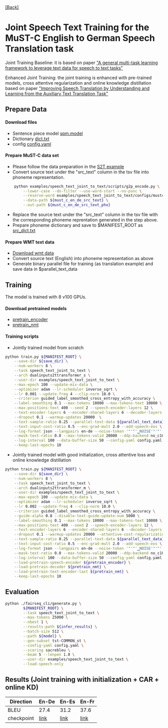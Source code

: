 [[Back]](..)

# Joint Speech Text Training for the MuST-C English to German Speech Translation task

Joint Training Baseline: it is based on paper ["A general multi-task learning framework to leverage text data for speech to text tasks"](https://arxiv.org/pdf/2010.11338.pdf)

Enhanced Joint Training: the joint training is enhanced with pre-trained models, cross attentive regularization and online knowledge distillation based on paper ["Improving Speech Translation by Understanding and Learning from the Auxiliary Text Translation Task"](https://research.fb.com/publications/improving-speech-translation-by-understanding-and-learning-from-the-auxiliary-text-translation-task)

## Prepare Data
#### Download files
-   Sentence piece model [spm.model](https://dl.fbaipublicfiles.com/joint_speech_text_4_s2t/must_c/en_de/spm.model)
-   Dictionary [dict.txt](https://dl.fbaipublicfiles.com/joint_speech_text_4_s2t/must_c/en_de/dict.txt)
-   config [config.yaml](https://dl.fbaipublicfiles.com/joint_speech_text_4_s2t/must_c/en_de/config.yaml)
#### Prepare MuST-C data set
-   Please follow the data preparation in the [S2T example](https://github.com/pytorch/fairseq/blob/main/examples/speech_to_text/docs/mustc_example.md)
-   Convert source text under the "src_text" column in the tsv file into phoneme representation.
```bash
    python examples/speech_text_joint_to_text/scripts/g2p_encode.py \
        --lower-case --do-filter --use-word-start --no-punc \
        --reserve-word examples/speech_text_joint_to_text/configs/mustc_noise.list \
        --data-path ${must_c_en_de_src_text} \
        --out-path ${must_c_en_de_src_text_pho}
```
-   Replace the source text under the "src_text" column in the tsv file with the corresponding phoneme reprentation generated in the step above. 
-   Prepare phoneme dictionary and save to $MANIFEST_ROOT as [src_dict.txt](https://dl.fbaipublicfiles.com/joint_speech_text_4_s2t/must_c/en_de/src_dict.txt)
#### Prepare WMT text data
-   [Download wmt data](https://github.com/pytorch/fairseq/blob/main/examples/translation/prepare-wmt14en2de.sh)
-   Convert source text (English) into phoneme representation as above
-   Generate binary parallel file for training (as translation example) and save data in $parallel_text_data

## Training
The model is trained with 8 v100 GPUs.

#### Download pretrained models
-    [pretrain_encoder](https://dl.fbaipublicfiles.com/fairseq/s2t/mustc_multilingual_asr_transformer_m.pt)
-    [pretrain_nmt](https://dl.fbaipublicfiles.com/joint_speech_text_4_s2t/must_c/en_de/checkpoint_mt.pt)

#### Training scripts
- Jointly trained model from scratch
```bash
python train.py ${MANIFEST_ROOT} \
    --save-dir ${save_dir} \
    --num-workers 8 \
    --task speech_text_joint_to_text \
    --arch dualinputs2ttransformer_s \
    --user-dir examples/speech_text_joint_to_text \
    --max-epoch 100 --update-mix-data \
    --optimizer adam --lr-scheduler inverse_sqrt \
    --lr 0.001 --update-freq 4 --clip-norm 10.0 \
    --criterion guided_label_smoothed_cross_entropy_with_accuracy \
    --label-smoothing 0.1 --max-tokens 10000 --max-tokens-text 10000 \
    --max-positions-text 400 --seed 2 --speech-encoder-layers 12 \
    --text-encoder-layers 6 --encoder-shared-layers 6 --decoder-layers 6 \
    --dropout 0.1 --warmup-updates 20000  \
    --text-sample-ratio 0.25 --parallel-text-data ${parallel_text_data} \
    --text-input-cost-ratio 0.5 --enc-grad-mult 2.0 --add-speech-eos \
    --log-format json --langpairs en-de --noise-token '"'"'▁NOISE'"'"' \
    --mask-text-ratio 0.0 --max-tokens-valid 20000 --ddp-backend no_c10d \
    --log-interval 100 --data-buffer-size 50 --config-yaml config.yaml \
    --keep-last-epochs 10
```
- Jointly trained model with good initialization, cross attentive loss and online knowledge distillation
```bash
python train.py ${MANIFEST_ROOT} \
    --save-dir ${save_dir} \
    --num-workers 8 \
    --task speech_text_joint_to_text \
    --arch dualinputs2ttransformer_m \
    --user-dir examples/speech_text_joint_to_text \
    --max-epoch 100 --update-mix-data \
    --optimizer adam --lr-scheduler inverse_sqrt \
    --lr 0.002 --update-freq 4 --clip-norm 10.0 \
    --criterion guided_label_smoothed_cross_entropy_with_accuracy \
    --guide-alpha 0.8 --disable-text-guide-update-num 5000 \
    --label-smoothing 0.1 --max-tokens 10000 --max-tokens-text 10000 \
    --max-positions-text 400 --seed 2 --speech-encoder-layers 12 \
    --text-encoder-layers 6 --encoder-shared-layers 6 --decoder-layers 6 \
    --dropout 0.1 --warmup-updates 20000 --attentive-cost-regularization 0.02 \
    --text-sample-ratio 0.25 --parallel-text-data ${parallel_text_data} \
    --text-input-cost-ratio 0.5 --enc-grad-mult 2.0 --add-speech-eos \
    --log-format json --langpairs en-de --noise-token '"'"'▁NOISE'"'"' \
    --mask-text-ratio 0.0 --max-tokens-valid 20000 --ddp-backend no_c10d \
    --log-interval 100 --data-buffer-size 50 --config-yaml config.yaml \
    --load-pretrain-speech-encoder ${pretrain_encoder} \
    --load-pretrain-decoder ${pretrain_nmt} \
    --load-pretrain-text-encoder-last ${pretrain_nmt} \
    --keep-last-epochs 10
```

## Evaluation
```bash
python ./fairseq_cli/generate.py \
        ${MANIFEST_ROOT} \
        --task speech_text_joint_to_text \
        --max-tokens 25000 \
        --nbest 1 \
        --results-path ${infer_results} \
        --batch-size 512 \
        --path ${model} \
        --gen-subset tst-COMMON_st \
        --config-yaml config.yaml \
        --scoring sacrebleu \
        --beam 5 --lenpen 1.0 \
        --user-dir examples/speech_text_joint_to_text \
        --load-speech-only
```

## Results (Joint training with initialization + CAR + online KD)
|Direction|En-De | En-Es | En-Fr |
|---|---|---|---|
|BLEU|27.4| 31.2 | 37.6 |
|checkpoint | [link](https://dl.fbaipublicfiles.com/joint_speech_text_4_s2t/must_c/en_de/checkpoint_ave_10.pt) |[link](https://dl.fbaipublicfiles.com/joint_speech_text_4_s2t/must_c/en_es/checkpoint_ave_10.pt)|[link](https://dl.fbaipublicfiles.com/joint_speech_text_4_s2t/must_c/en_fr/checkpoint_ave_10.pt)|
